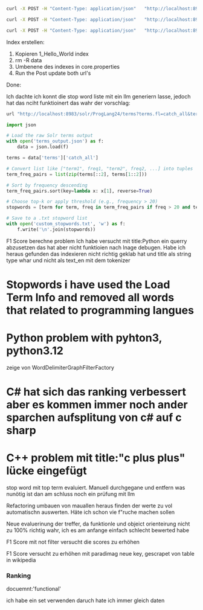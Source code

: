 ```bash
curl -X POST -H "Content-Type: application/json"   "http://localhost:8983/solr/ProgLang/update/json/docs"   --data-binary @/home/bfh/irsed/daten/ProgLang/prog_lang.json && curl "http://localhost:8983/solr/ProgLang/update?commit=true"
```

```bash
curl -X POST -H "Content-Type: application/json"   "http://localhost:8983/solr/ProgLang24_2/update/json/docs"   --data-binary @/home/bfh/irsed/daten/ProgLang/24/prog_lang.json && curl "http://localhost:8983/solr/ProgLang24_2/update?commit=true"
```


```bash
curl -X POST -H "Content-Type: application/json"   "http://localhost:8983/solr/ProgLang24_5/update/json/docs"   --data-binary @/home/bfh/irsed/daten/ProgLang/24_5/prog_lang.json   && curl "http://localhost:8983/solr/ProgLang24_5/update?commit=true"
```


Index erstellen:

1. Kopieren 1_Hello_World index
2. rm -R data
3. Umbenene des indexes in core.properties
4. Run the Post update both url's




Done:

Ich dachte ich konnt die stop word liste mit ein llm generiern lasse, jedoch hat das nciht funktioinert das wahr der vorschlag:
```bash
url "http://localhost:8983/solr/ProgLang24/terms?terms.fl=catch_all&terms.sort=count&terms.limit=1000&wt=json""
```
```python
import json

# Load the raw Solr terms output
with open('terms_output.json') as f:
    data = json.load(f)

terms = data['terms']['catch_all']

# Convert list like ["term1", freq1, "term2", freq2, ...] into tuples
term_freq_pairs = list(zip(terms[::2], terms[1::2]))

# Sort by frequency descending
term_freq_pairs.sort(key=lambda x: x[1], reverse=True)

# Choose top-k or apply threshold (e.g., frequency > 20)
stopwords = [term for term, freq in term_freq_pairs if freq > 20 and term.isalpha()]

# Save to a .txt stopword list
with open('custom_stopwords.txt', 'w') as f:
    f.write('\n'.join(stopwords))
```


F1 Score berechne problem
Ich habe versucht mit title:Python ein querry abzusetzen das hat aber nicht funktioien nach lnage debugen. Habe ich heraus gefunden das indexieren nicht richtig geklab hat und title als string type whar und nicht als text_en mit dem tokenizer


# Stopwords i have used the Load Term Info and removed all words that related to programming langues

# Python problem with pyhton3, python3.12
zeige von WordDelimiterGraphFilterFactory

# C# hat sich das ranking verbessert aber es kommen immer noch ander sparchen aufsplitung von c# auf c sharp

# C++ problem mit title:"c plus plus" lücke eingefügt

stop word mit top term evaluiert. Manuell durchgegane und entfern was nunötig ist dan am schluss noch ein prüfung mit llm

Refactoring umbauen von mauallen heraus finden der werte zu vol automatischn auswerten. Häte ich schon vie f"ruche machen sollen

Neue evaluerinung der treffer, da funktionle und objeict orienteirung nicht zu 100% richtig wahr, ich es am anfange einfach schlecht bewerted habe

F1 Score mit not filter versucht die scores zu erhöhen

F1 Score versucht zu erhöhen mit paradimag neue key, gescrapet von table in wikipedia



### Ranking

docuemnt:'functional'

ich habe ein set verwenden daruch hate ich immer gleich daten